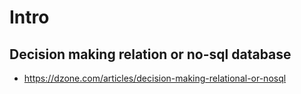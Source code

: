 # Intro

## Decision making relation or no-sql database
- https://dzone.com/articles/decision-making-relational-or-nosql